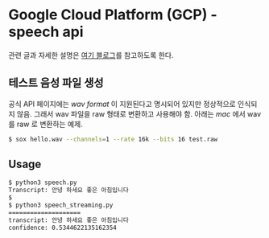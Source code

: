 # Google Cloud Platform (GCP) - speech api
관련 글과 자세한 설명은 [여기 블로그](http://jybaek.tistory.com/671)를 참고하도록 한다. 

## 테스트 음성 파일 생성
공식 API 페이지에는 *wav format* 이 지원된다고 명시되어 있지만 정상적으로 인식되지 않음. 
그래서 wav 파일을 raw 형태로 변환하고 사용해야 함. 아래는 *mac* 에서 wav 를 raw 로 변환하는 예제.
```bash
$ sox hello.wav --channels=1 --rate 16k --bits 16 test.raw
```

## Usage
```bash
$ python3 speech.py
Transcript: 안녕 하세요 좋은 아침입니다
$
$ python3 speech_streaming.py
====================
transcript: 안녕 하세요 좋은 아침입니다
confidence: 0.5344622135162354
```

